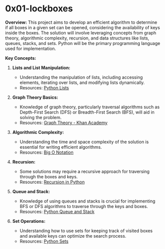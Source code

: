 # 0x01-lockboxes

**Overview:**
This project aims to develop an efficient algorithm to determine if all boxes in a given set can be opened, considering the availability of keys inside the boxes. The solution will involve leveraging concepts from graph theory, algorithmic complexity, recursion, and data structures like lists, queues, stacks, and sets. Python will be the primary programming language used for implementation.

**Key Concepts:**

1. **Lists and List Manipulation:**
   - Understanding the manipulation of lists, including accessing elements, iterating over lists, and modifying lists dynamically.
   - Resources: [Python Lists](https://docs.python.org/3/tutorial/datastructures.html)

2. **Graph Theory Basics:**
   - Knowledge of graph theory, particularly traversal algorithms such as Depth-First Search (DFS) or Breadth-First Search (BFS), will aid in solving the problem.
   - Resources: [Graph Theory - Khan Academy](https://www.khanacademy.org/computing/computer-science/algorithms)

3. **Algorithmic Complexity:**
   - Understanding the time and space complexity of the solution is essential for writing efficient algorithms.
   - Resources: [Big O Notation](https://www.geeksforgeeks.org/big-o-notation/)

4. **Recursion:**
   - Some solutions may require a recursive approach for traversing through the boxes and keys.
   - Resources: [Recursion in Python](https://realpython.com/python-recursion/)

5. **Queue and Stack:**
   - Knowledge of using queues and stacks is crucial for implementing BFS or DFS algorithms to traverse through the keys and boxes.
   - Resources: [Python Queue and Stack](https://www.geeksforgeeks.org/stack-queue-python-using-module-queue/)

6. **Set Operations:**
   - Understanding how to use sets for keeping track of visited boxes and available keys can optimize the search process.
   - Resources: [Python Sets](https://docs.python.org/3/tutorial/datastructures.html#sets)

